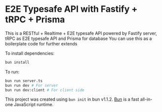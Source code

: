 # E2E Typesafe API with Fastify + tRPC + Prisma

This is a RESTful + Realtime + E2E typesafe API powered by Fastify server, tRPC as E2E typesafe API and Prisma for database
You can use this as a boilerplate code for further extends

To install dependencies:

```bash
bun install
```

To run:

```bash
bun run server.ts
bun run dev # For server
bun run dev:client # For client side
```

This project was created using `bun init` in bun v1.1.2. [Bun](https://bun.sh) is a fast all-in-one JavaScript runtime.
